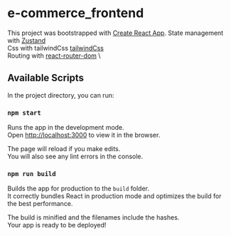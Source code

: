 # e-commerce_frontend

This project was bootstrapped with [Create React App](https://github.com/facebook/create-react-app).
State management with [Zustand](https://github.com/pmndrs/zustand) \
Css with tailwindCss [tailwindCss](https://github.com/tailwindlabs/tailwindcss) \
Routing with [react-router-dom](https://github.com/ReactTraining/react-router/tree/master/packages/react-router-dom) \

## Available Scripts

In the project directory, you can run:

### `npm start`

Runs the app in the development mode.\
Open [http://localhost:3000](http://localhost:3000) to view it in the browser.

The page will reload if you make edits.\
You will also see any lint errors in the console.

### `npm run build`

Builds the app for production to the `build` folder.\
It correctly bundles React in production mode and optimizes the build for the best performance.

The build is minified and the filenames include the hashes.\
Your app is ready to be deployed!
